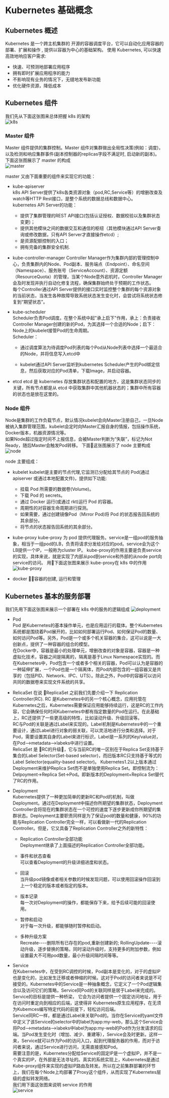 # Kubernetes 基础概念


## Kubernetes 概述
Kubernetes 是一个跨主机集群的 开源的容器调度平台，它可以自动化应用容器的部署、扩展和操作 , 提供以容器为中心的基础架构。
使用 Kubernetes, 可以快速高效地响应客户需求:

* 快速、可预测地部署应用程序
* 拥有即时扩展应用程序的能力
* 不影响现有业务的情况下，无缝地发布新功能
* 优化硬件资源，降低成本

## Kubernetes 组件
我们先从下面这张图来总体把握 k8s 的架构  
![k8s](https://pics.lxkaka.wang/k8s.png)

### Master 组件 
Master 组件提供的集群控制。Master 组件对集群做出全局性决策(例如：调度)，以及检测和响应集群事件(副本控制器的replicas字段不满足时, 启动新的副本)。
下面这张图展示了 master 的构成  
![master](https://pics.lxkaka.wang/k8s-master.png)

master 又由下面重要的组件来实现它的功能：
* kube-apiserver  
  k8s API Server提供了k8s各类资源对象（pod,RC,Service等）的增删改查及watch等HTTP Rest接口，是整个系统的数据总线和数据中心。  
  kubernetes API Server的功能：  
    * 提供了集群管理的REST API接口(包括认证授权、数据校验以及集群状态变更)；
    * 提供其他模块之间的数据交互和通信的枢纽（其他模块通过API Server查询或修改数据，只有API Server才直接操作etcd）;
    * 是资源配额控制的入口；
    * 拥有完备的集群安全机制.

* kube-controller-manager
  Controller Manager作为集群内部的管理控制中心，负责集群内的Node、Pod副本、服务端点（Endpoint）、命名空间（Namespace）、服务账号（ServiceAccount）、资源定额（ResourceQuota）的管理，当某个Node意外宕机时，Controller Manager会及时发现并执行自动化修复流程，确保集群始终处于预期的工作状态。  
  每个Controller通过API Server提供的接口实时监控整个集群的每个资源对象的当前状态，当发生各种故障导致系统状态发生变化时，会尝试将系统状态修复到“期望状态”。  

* kube-scheduler  
  Scheduler负责Pod调度。在整个系统中起"承上启下"作用，承上：负责接收Controller Manager创建的新的Pod，为其选择一个合适的Node；启下：Node上的kubelet接管Pod的生命周期。  
  Scheduler：
    * 通过调度算法为待调度Pod列表的每个Pod从Node列表中选择一个最适合的Node，并将信息写入etcd中

    * kubelet通过API Server监听到kubernetes Scheduler产生的Pod绑定信息，然后获取对应的Pod清单，下载Image，并启动容器。

* etcd
  etcd 是 kubernetes 存放集群状态和配置的地方，这是集群状态同步的关键，所有节点都是从 etcd 中获取集群中其他机器状态的；集群中所有容器的状态也是放在这里的。

### Node 组件
Node是集群的工作负载节点，默认情况kubelet会向Master注册自己，一旦Node被纳入集群管理范围，kubelet会定时向Master汇报自身的情报，包括操作系统，Docker版本，机器资源情况等。  
如果Node超过指定时间不上报信息，会被Master判断为“失联”，标记为Not Ready，随后Master会触发Pod转移。
下面这张图展示了 node 主要构成
![node](https://pics.lxkaka.wang/k8s-node.png)

node 主要组成：
* kubelet
  kubelet是主要的节点代理,它监测已分配给其节点的 Pod(通过 apiserver 或通过本地配置文件)，提供如下功能:

    * 挂载 Pod 所需要的数据卷(Volume)。
    * 下载 Pod 的 secrets。
    * 通过 Docker 运行(或通过 rkt)运行 Pod 的容器。
    * 周期性的对容器生命周期进行探测。
    * 如果需要，通过创建镜像Pod（Mirror Pod)将 Pod 的状态报告回系统的其余部分。
    * 将节点的状态报告回系统的其余部分。

* kube-proxy
  kube-proxy 为 pod 提供代理服务。service是一组pod的服务抽象，相当于一组pod的LB，负责将请求分发给对应的pod。service会为这个LB提供一个IP，一般称为cluster IP。 kube-proxy的作用主要是负责service的实现，具体来说，就是实现了内部从pod到service和外部的从node port向service的访问。
  用下面这张图来展示 kube-proxy在 k8s 中的作用  
  ![kube-proxy](https://pics.lxkaka.wang/kube-proxy.png)

* docker
  容器的创建, 运行和管理

## Kubernetes 基本的服务部署
我们先用下面这张图来展示一个部署在 k8s 中的服务的逻辑组成
![deployment](https://pics.lxkaka.wang/deployment.jpeg)

* Pod  
  Pod 是Kubernetes的基本操作单元，也是应用运行的载体。整个Kubernetes系统都是围绕着Pod展开的，比如如何部署运行Pod、如何保证Pod的数量、如何访问Pod等。另外，Pod是一个或多个机关容器的集合，这可以说是一大创新点，提供了一种容器的组合的模型。    
  在Docker中，容器是最小的处理单元，增删改查的对象是容器，容器是一种虚拟化技术，容器之间是隔离的，隔离是基于Linux Namespace实现的。而在Kubernetes中，Pod包含一个或者多个相关的容器，Pod可以认为是容器的一种延伸扩展，一个Pod也是一个隔离体，而Pod内部包含的一组容器又是共享的（包括PID、Network、IPC、UTS）。除此之外，Pod中的容器可以访问共同的数据卷来实现文件系统的共享。

* RelicaSet
  在说 ReplicaSet 之前我们先要介绍一下 Replication Controller(RC). RC 是Kubernetes中的另一个核心概念，应用托管在Kubernetes之后，Kubernetes需要保证应用能够持续运行，这是RC的工作内容，它会确保任何时间Kubernetes中都有指定数量的Pod在运行。在此基础上，RC还提供了一些更高级的特性，比如滚动升级、升级回滚等。  
  RC与Pod的关联是通过Label来实现的。Label机制是Kubernetes中的一个重要设计，通过Label进行对象的弱关联，可以灵活地进行分类和选择。对于Pod，需要设置其自身的Label来进行标识，Label是一系列的Key/value对，在Pod-->metadata-->labeks中进行设置。  
  RelicaSet 是 RC的升级，它与当前RC的唯一区别在于Replica Set支持基于集合的Label Selector(Set-based selector)，而旧版本RC只支持基于等式的Label Selector(equality-based selector)。 Kubernetes1.2以上版本通过Deployment来维护Replica Set而不是单独使用Replica Set。即控制流为：Delpoyment→Replica Set→Pod。即新版本的Deployment+Replica Set替代了RC的作用。 

* Deployment    
  Kubernetes提供了一种更加简单的更新RC和Pod的机制，叫做Deployment。通过在Deployment中描述你所期望的集群状态，Deployment Controller会将现在的集群状态在一个可控的速度下逐步更新成你所期望的集群状态。Deployment主要职责同样是为了保证pod的数量和健康，90%的功能与Replication Controller完全一样，可以看做新一代的Replication Controller。但是，它又具备了Replication Controller之外的新特性：  

    * Replication Controller全部功能  
      Deployment继承了上面描述的Replication Controller全部功能。  

    * 事件和状态查看  
       可以查看Deployment的升级详细进度和状态。

    * 回滚  
      当升级pod镜像或者相关参数的时候发现问题，可以使用回滚操作回滚到上一个稳定的版本或者指定的版本。

    * 版本记录  
      每一次对Deployment的操作，都能保存下来，给予后续可能的回滚使用。

    * 暂停和启动  
      对于每一次升级，都能够随时暂停和启动。

    * 多种升级方案    
       Recreate----删除所有已存在的pod,重新创建新的; RollingUpdate----滚动升级，逐步替换的策略，同时滚动升级时，支持更多的附加参数，例如设置最大不可用pod数量，最小升级间隔时间等等。

* Service  
  在Kubernetes中，在受到RC调控的时候，Pod副本是变化的，对于的虚拟IP也是变化的，比如发生迁移或者伸缩的时候。这对于Pod的访问者来说是不可接受的。Kubernetes中的Service是一种抽象概念，它定义了一个Pod逻辑集合以及访问它们的策略，Service同Pod的关联同样是居于Label来完成的。Service的目标是提供一种桥梁， 它会为访问者提供一个固定访问地址，用于在访问时重定向到相应的后端，这使得非 Kubernetes原生应用程序，在无须为Kubemces编写特定代码的前提下，轻松访问后端。    
  Service同RC一样，都是通过Label来关联Pod的。当你在Service的yaml文件中定义了该Service的selector中的label为app:my-web，那么这个Service会将Pod-->metadata-->labeks中label为app:my-web的Pod作为分发请求的后端。当Pod发生变化时（增加、减少、重建等），Service会及时更新。这样一来，Service就可以作为Pod的访问入口，起到代理服务器的作用，而对于访问者来说，通过Service进行访问，无需直接感知Pod。  
  需要注意的是，Kubernetes分配给Service的固定IP是一个虚拟IP，并不是一个真实的IP，在外部是无法寻址的。真实的系统实现上，Kubernetes是通过Kube-proxy组件来实现的虚拟IP路由及转发。所以在之前集群部署的环节上，我们在每个Node上均部署了Proxy这个组件，从而实现了Kubernetes层级的虚拟转发网络。    
  我们用下面这张图来说明 service 的作用  
  ![service](https://pics.lxkaka.wang/service.png)





